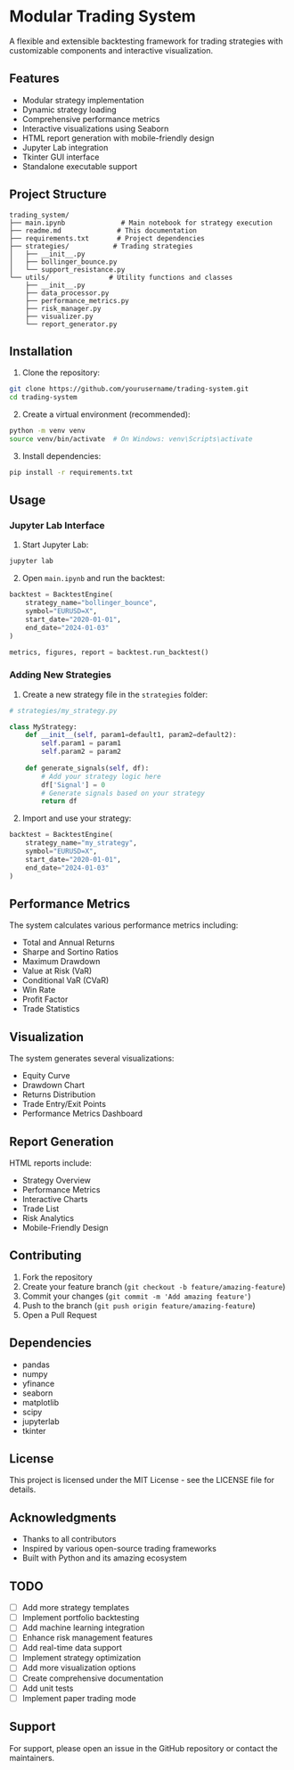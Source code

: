 # Modular Trading System

A flexible and extensible backtesting framework for trading strategies with customizable components and interactive visualization.

## Features

- Modular strategy implementation
- Dynamic strategy loading
- Comprehensive performance metrics
- Interactive visualizations using Seaborn
- HTML report generation with mobile-friendly design
- Jupyter Lab integration
- Tkinter GUI interface
- Standalone executable support

## Project Structure

```
trading_system/
├── main.ipynb              # Main notebook for strategy execution
├── readme.md              # This documentation
├── requirements.txt       # Project dependencies
├── strategies/           # Trading strategies
│   ├── __init__.py
│   ├── bollinger_bounce.py
│   └── support_resistance.py
└── utils/               # Utility functions and classes
    ├── __init__.py
    ├── data_processor.py
    ├── performance_metrics.py
    ├── risk_manager.py
    ├── visualizer.py
    └── report_generator.py
```

## Installation

1. Clone the repository:
```bash
git clone https://github.com/yourusername/trading-system.git
cd trading-system
```

2. Create a virtual environment (recommended):
```bash
python -m venv venv
source venv/bin/activate  # On Windows: venv\Scripts\activate
```

3. Install dependencies:
```bash
pip install -r requirements.txt
```

## Usage

### Jupyter Lab Interface

1. Start Jupyter Lab:
```bash
jupyter lab
```

2. Open `main.ipynb` and run the backtest:
```python
backtest = BacktestEngine(
    strategy_name="bollinger_bounce",
    symbol="EURUSD=X",
    start_date="2020-01-01",
    end_date="2024-01-03"
)

metrics, figures, report = backtest.run_backtest()
```

### Adding New Strategies

1. Create a new strategy file in the `strategies` folder:
```python
# strategies/my_strategy.py

class MyStrategy:
    def __init__(self, param1=default1, param2=default2):
        self.param1 = param1
        self.param2 = param2
    
    def generate_signals(self, df):
        # Add your strategy logic here
        df['Signal'] = 0
        # Generate signals based on your strategy
        return df
```

2. Import and use your strategy:
```python
backtest = BacktestEngine(
    strategy_name="my_strategy",
    symbol="EURUSD=X",
    start_date="2020-01-01",
    end_date="2024-01-03"
)
```

## Performance Metrics

The system calculates various performance metrics including:

- Total and Annual Returns
- Sharpe and Sortino Ratios
- Maximum Drawdown
- Value at Risk (VaR)
- Conditional VaR (CVaR)
- Win Rate
- Profit Factor
- Trade Statistics

## Visualization

The system generates several visualizations:

- Equity Curve
- Drawdown Chart
- Returns Distribution
- Trade Entry/Exit Points
- Performance Metrics Dashboard

## Report Generation

HTML reports include:

- Strategy Overview
- Performance Metrics
- Interactive Charts
- Trade List
- Risk Analytics
- Mobile-Friendly Design

## Contributing

1. Fork the repository
2. Create your feature branch (`git checkout -b feature/amazing-feature`)
3. Commit your changes (`git commit -m 'Add amazing feature'`)
4. Push to the branch (`git push origin feature/amazing-feature`)
5. Open a Pull Request

## Dependencies

- pandas
- numpy
- yfinance
- seaborn
- matplotlib
- scipy
- jupyterlab
- tkinter

## License

This project is licensed under the MIT License - see the LICENSE file for details.

## Acknowledgments

- Thanks to all contributors
- Inspired by various open-source trading frameworks
- Built with Python and its amazing ecosystem

## TODO

- [ ] Add more strategy templates
- [ ] Implement portfolio backtesting
- [ ] Add machine learning integration
- [ ] Enhance risk management features
- [ ] Add real-time data support
- [ ] Implement strategy optimization
- [ ] Add more visualization options
- [ ] Create comprehensive documentation
- [ ] Add unit tests
- [ ] Implement paper trading mode

## Support

For support, please open an issue in the GitHub repository or contact the maintainers.